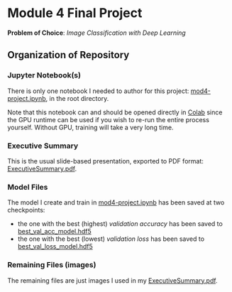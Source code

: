 # Module 4 Final Project

**Problem of Choice**: *Image Classification with Deep Learning*


## Organization of Repository

### Jupyter Notebook(s)
There is only one notebook I needed to author for this project: [mod4-project.ipynb](mod4-project.ipynb), in the root directory.

Note that this notebook can and should be opened directly in [Colab](https://colab.research.google.com/github/sacontreras/dsc-mod-4-project-v2-1-online-ds-sp-000/blob/master/mod4-project.ipynb) since the GPU runtime can be used if you wish to re-run the entire process yourself.  Without GPU, training will take a very long time.

### Executive Summary
This is the usual slide-based presentation, exported to PDF format: [ExecutiveSummary.pdf](ExecutiveSummary.pdf).

### Model Files
The model I create and train in [mod4-project.ipynb](mod4-project.ipynb) has been saved at two checkpoints:
- the one with the best (highest) *validation accuracy* has been saved to [best_val_acc_model.hdf5](best_val_acc_model.hdf5)
- the one with the best (lowest) *validation loss* has been saved to [best_val_loss_model.hdf5](best_val_loss_model.hdf5)

### Remaining Files (images)
The remaining files are just images I used in my [ExecutiveSummary.pdf](ExecutiveSummary.pdf).
